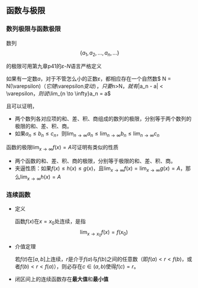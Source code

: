 ## 函数与极限
### 数列极限与函数极限
数列
$$
\{a_1,a_2,...,a_n,...\}
$$

的极限可用第九章p41的$\varepsilon$-$N$语言严格定义

如果有一定数$a$，对于不管怎么小的正数$\varepsilon$，都相应存在一个自然数$ N = N(\varepsilon)$（它随$\varepsilon$变动），只要$n>N$，就有$|a_n - a| < \varepsilon$，则说$\lim_{n \to \infty}a_n = a$

且可以证明，
- 两个数列各对应项的和、差、积、商组成的数列的极限，分别等于两个数列的极限的和、差、积、商。
- 如果$a_n \le b_n \le c_n$，则$\lim_{n \to \infty}a_n \le \lim_{n \to \infty}b_n \le \lim_{n \to \infty}c_n$

函数的极限$\lim_{x \to \infty}f(x) = A$可证明有类似的性质
- 两个函数的和、差、积、商的极限，分别等于极限的和、差、积、商。
- 夹逼性质：如果$f(x) \le h(x) \le g(x)$，且$\lim_{x \to \infty}f(x) = \lim_{x \to \infty}g(x) = A$，那么$\lim_{x \to \infty}h(x) = A$

### 连续函数
- 定义

  函数$f(x)$在$x=x_0$处连续，是指
$$
\lim_{x \to x_0}f(x) = f(x_0)
$$

- 介值定理

    若$f(t)$在$[a,b]$上连续，$r$是介于$f(a)$与$f(b)$之间的任意数（即$f(a) < r < f(b)$，或者$f(b) < r < f(a)$），则必存在$c \in (a, b)$使得$f(c) = r$。
- 闭区间上的连续函数存在**最大值**和**最小值**
